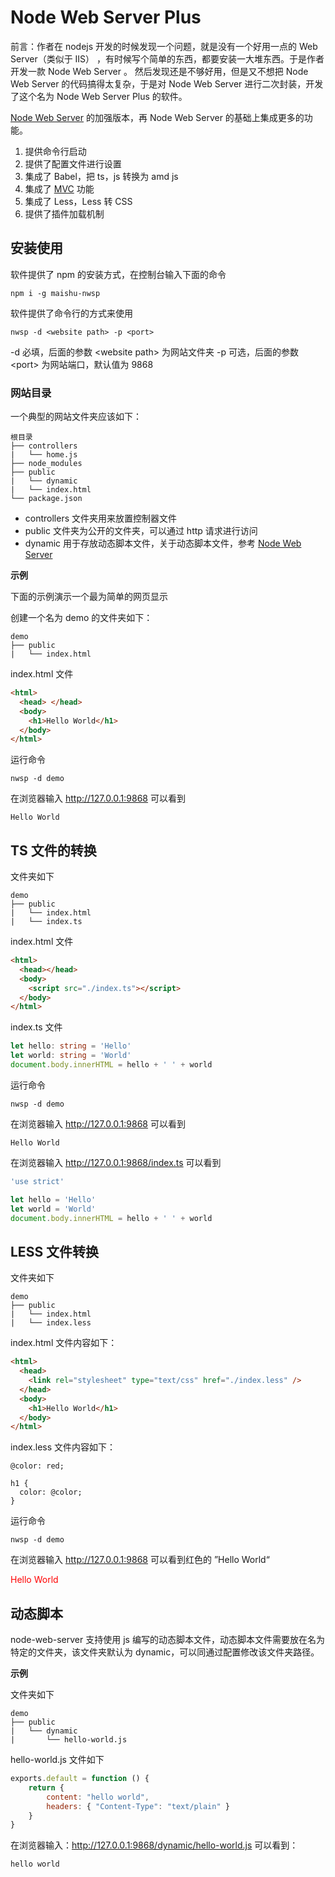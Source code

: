 # Node Web Server Plus

前言：作者在 nodejs 开发的时候发现一个问题，就是没有一个好用一点的 Web Server（类似于 IIS） ，有时候写个简单的东西，都要安装一大堆东西。于是作者开发一款 Node Web Server 。
然后发现还是不够好用，但是又不想把 Node Web Server 的代码搞得太复杂，于是对 Node Web Server 进行二次封装，开发了这个名为 Node Web Server Plus 的软件。

[Node Web Server](https://github.com/ansiboy/node-web-server) 的加强版本，再 Node Web Server 的基础上集成更多的功能。

1. 提供命令行启动
1. 提供了配置文件进行设置
1. 集成了 Babel，把 ts，js 转换为 amd js
1. 集成了 [MVC](https://github.com/ansiboy/node-web-server-mvc) 功能
1. 集成了 Less，Less 转 CSS
1. 提供了插件加载机制

## 安装使用

软件提供了 npm 的安装方式，在控制台输入下面的命令

```
npm i -g maishu-nwsp
```

软件提供了命令行的方式来使用

```
nwsp -d <website path> -p <port>
```

-d 必填，后面的参数 \<website path\> 为网站文件夹
-p 可选，后面的参数 \<port> 为网站端口，默认值为 9868

### 网站目录

一个典型的网站文件夹应该如下：

```
根目录
├── controllers
|   └── home.js
├── node_modules
├── public
|   └── dynamic
|   └── index.html
└── package.json
```

- controllers 文件夹用来放置控制器文件
- public 文件夹为公开的文件夹，可以通过 http 请求进行访问
- dynamic 用于存放动态脚本文件，关于动态脚本文件，参考 [Node Web Server](<(https://github.com/ansiboy/node-web-server)>)

**示例**

下面的示例演示一个最为简单的网页显示

创建一个名为 demo 的文件夹如下：

```
demo
├── public
|   └── index.html
```

index.html 文件

```html
<html>
  <head> </head>
  <body>
    <h1>Hello World</h1>
  </body>
</html>
```

运行命令

```
nwsp -d demo
```

在浏览器输入 http://127.0.0.1:9868 可以看到

```
Hello World
```

## TS 文件的转换

文件夹如下

```
demo
├── public
|   └── index.html
|   └── index.ts
```

index.html 文件

```html
<html>
  <head></head>
  <body>
    <script src="./index.ts"></script>
  </body>
</html>
```

index.ts 文件

```ts
let hello: string = 'Hello'
let world: string = 'World'
document.body.innerHTML = hello + ' ' + world
```

运行命令

```
nwsp -d demo
```

在浏览器输入 http://127.0.0.1:9868 可以看到

```
Hello World
```

在浏览器输入 http://127.0.0.1:9868/index.ts 可以看到

```js
'use strict'

let hello = 'Hello'
let world = 'World'
document.body.innerHTML = hello + ' ' + world
```

## LESS 文件转换

文件夹如下

```
demo
├── public
|   └── index.html
|   └── index.less
```

index.html 文件内容如下：

```html
<html>
  <head>
    <link rel="stylesheet" type="text/css" href="./index.less" />
  </head>
  <body>
    <h1>Hello World</h1>
  </body>
</html>
```

index.less 文件内容如下：

```less
@color: red;

h1 {
  color: @color;
}
```

运行命令

```
nwsp -d demo
```

在浏览器输入 http://127.0.0.1:9868 可以看到红色的 ”Hello World“

<div style="color:red">Hello World</div>

## 动态脚本

node-web-server 支持使用 js 编写的动态脚本文件，动态脚本文件需要放在名为特定的文件夹，该文件夹默认为 dynamic，可以同通过配置修改该文件夹路径。


**示例**

文件夹如下

```
demo
├── public
|   └── dynamic
|       └── hello-world.js
```

hello-world.js 文件如下

```js
exports.default = function () {
    return {
        content: "hello world",
        headers: { "Content-Type": "text/plain" }
    }
}
```

在浏览器输入：http://127.0.0.1:9868/dynamic/hello-world.js 可以看到：

```
hello world
```

